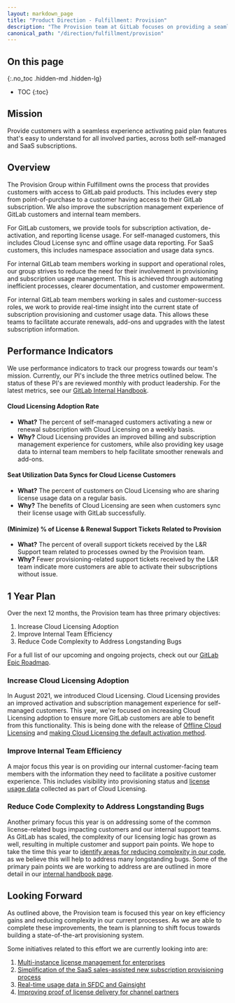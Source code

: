 ```yaml
---
layout: markdown_page
title: "Product Direction - Fulfillment: Provision"
description: "The Provision team at GitLab focuses on providing a seamless activation experience for customers."
canonical_path: "/direction/fulfillment/provision"
---
```

 
## On this page
{:.no_toc .hidden-md .hidden-lg}
 
- TOC
{:toc}

<link rel="stylesheet" type="text/css" href="/stylesheets/biztech.css" />
 
## Mission
Provide customers with a seamless experience activating paid plan features that's easy to understand for all involved parties, across both self-managed and SaaS subscriptions.

## Overview
The Provision Group within Fulfillment owns the process that provides customers with access to GitLab paid products. This includes every step from point-of-purchase to a customer having access to their GitLab subscription. We also improve the subscription management experience of GitLab customers and internal team members.

For GitLab customers, we provide tools for subscription activation, de-activation, and reporting license usage. For self-managed customers, this includes Cloud License sync and offline usage data reporting. For SaaS customers, this includes namespace association and usage data syncs. 
 
For internal GitLab team members working in support and operational roles, our group strives to reduce the need for their involvement in provisioning and subscription usage management. This is achieved through automating inefficient processes, clearer documentation, and customer empowerment. 

For internal GitLab team members working in sales and customer-success roles, we work to provide real-time insight into the current state of subscription provisioning and customer usage data. This allows these teams to facilitate accurate renewals, add-ons and upgrades with the latest subscription information.

## Performance Indicators
We use performance indicators to track our progress towards our team's mission. Currently, our PI's include the three metrics outlined below. The status of these PI's are reviewed monthly with product leadership. For the latest metrics, see our [GitLab Internal Handbook](https://internal-handbook.gitlab.io/handbook/company/performance-indicators/product/fulfillment-section/).

#### Cloud Licensing Adoption Rate
* **What?** The percent of self-managed customers activating a new or renewal subscription with Cloud Licensing on a weekly basis.
* **Why?** Cloud Licensing provides an improved billing and subscription management experience for customers, while also providing key usage data to internal team members to help facilitate smoother renewals and add-ons.

#### Seat Utilization Data Syncs for Cloud License Customers
* **What?** The percent of customers on Cloud Licensing who are sharing license usage data on a regular basis.
* **Why?** The benefits of Cloud Licensing are seen when customers sync their license usage with GitLab successfully.

#### (Minimize) % of License & Renewal Support Tickets Related to Provision
* **What?** The percent of overall support tickets received by the L&R Support team related to processes owned by the Provision team. 
* **Why?** Fewer provisioning-related support tickets received by the L&R team indicate more customers are able to activate their subscriptions without issue. 

## 1 Year Plan
Over the next 12 months, the Provision team has three primary objectives:

1. Increase Cloud Licensing Adoption
2. Improve Internal Team Efficiency
3. Reduce Code Complexity to Address Longstanding Bugs

For a full list of our upcoming and ongoing projects, check out our [GitLab Epic Roadmap](https://gitlab.com/groups/gitlab-org/-/roadmap?state=all&sort=start_date_asc&layout=QUARTERS&timeframe_range_type=THREE_YEARS&label_name%5B%5D=Fulfillment+Roadmap&label_name%5B%5D=group%3A%3Aprovision&progress=COUNT&show_progress=true&show_milestones=false&milestones_type=GROUP).

### Increase Cloud Licensing Adoption
In August 2021, we introduced Cloud Licensing. Cloud Licensing provides an improved activation and subscription management experience for self-managed customers. This year, we're focused on increasing Cloud Licensing adoption to ensure more GitLab customers are able to benefit from this functionality. This is being done with the release of [Offline Cloud Licensing](https://gitlab.com/groups/gitlab-org/-/epics/7095) and [making Cloud Licensing the default activation method](https://gitlab.com/groups/gitlab-org/-/epics/7550).
 
### Improve Internal Team Efficiency
A major focus this year is on providing our internal customer-facing team members with the information they need to facilitate a positive customer experience. This includes visibility into provisioning status and [license usage data](https://gitlab.com/groups/gitlab-org/-/epics/8133) collected as part of Cloud Licensing.

### Reduce Code Complexity to Address Longstanding Bugs
Another primary focus this year is on addressing some of the common license-related bugs impacting customers and our internal support teams. As GitLab has scaled, the complexity of our licensing logic has grown as well, resulting in multiple customer and support pain points. We hope to take the time this year to [identify areas for reducing complexity in our code](https://gitlab.com/groups/gitlab-org/-/epics/8129), as we believe this will help to address many longstanding bugs. Some of the primary pain points we are working to address are are outlined in more detail in our [internal handbook page](https://internal-handbook.gitlab.io/handbook/product/fulfillment/licensingissues/).
 
## Looking Forward
As outlined above, the Provision team is focused this year on key efficiency gains and reducing complexity in our current processes. As we are able to complete these improvements, the team is planning to shift focus towards building a state-of-the-art provisioning system.

Some initiatives related to this effort we are currently looking into are:

1. [Multi-instance license management for enterprises](https://gitlab.com/groups/gitlab-org/-/epics/6467)
1. [Simplification of the SaaS sales-assisted new subscription provisioning process](https://gitlab.com/groups/gitlab-org/-/epics/5012)
1. [Real-time usage data in SFDC and Gainsight](https://gitlab.com/groups/gitlab-org/-/epics/8133)
1. [Improving proof of license delivery for channel partners](https://gitlab.com/groups/gitlab-org/-/epics/6404)
